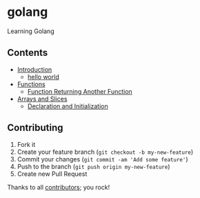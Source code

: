 # golang

Learning Golang


## Contents

* [Introduction](introduction)
  - [hello world](introduction/hello_world.go)
* [Functions](functions)
  - [Function Returning Another Function](functions/func_ret_func.go)
* [Arrays and Slices](arrays_slices)
  - [Declaration and Initialization](arrays_slices/declaration.go)
  
  
## Contributing

1. Fork it
2. Create your feature branch (`git checkout -b my-new-feature`)
3. Commit your changes (`git commit -am 'Add some feature'`)
4. Push to the branch (`git push origin my-new-feature`)
5. Create new Pull Request

Thanks to all [contributors](https://github.com/aboulmaaly/golang/graphs/contributors); you rock!
